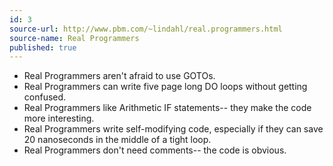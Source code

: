 ```yaml
---
id: 3
source-url: http://www.pbm.com/~lindahl/real.programmers.html
source-name: Real Programmers
published: true
---
```


<ul>
<li>Real Programmers aren't afraid to use GOTOs.</li>

<li>Real Programmers can write five page long DO loops without getting confused.</li>

<li>Real Programmers like Arithmetic IF statements-- they make the code more interesting.</li>

<li>Real Programmers write self-modifying code, especially if they can save 20 nanoseconds in the middle of a tight loop.</li>

<li>Real Programmers don't need comments-- the code is obvious.</li>
</ul>


